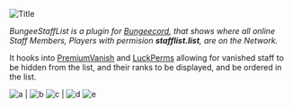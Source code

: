 ![Title](https://i.imgur.com/DRKmBIa.png)

*BungeeStaffList is a plugin for [Bungeecord](https://www.spigotmc.org/wiki/bungeecord/), that shows where all online Staff Members, Players with permision __stafflist.list__, are on the Network.*

It hooks into [PremiumVanish](https://www.spigotmc.org/resources/14404/) and [LuckPerms](https://luckperms.net/) allowing for vanished staff to be hidden from the list, and their ranks to be displayed, and be ordered in the list.

![a](https://i.imgur.com/UQkU0f3.png) | ![b](https://i.imgur.com/wJLRvYQ.png)
![c](https://i.imgur.com/tJMntU5.png) | ![d](https://i.imgur.com/v4Q3AFv.png)
![e](https://i.imgur.com/FrMpYAh.png)
